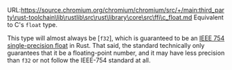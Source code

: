 URL:https://source.chromium.org/chromium/chromium/src/+/main:third_party\rust-toolchain\lib\rustlib\src\rust\library\core\src\ffi\c_float.md
Equivalent to C's `float` type.

This type will almost always be [`f32`], which is guaranteed to be an [IEEE 754 single-precision float] in Rust. That said, the standard technically only guarantees that it be a floating-point number, and it may have less precision than `f32` or not follow the IEEE-754 standard at all.

[IEEE 754 single-precision float]: https://en.wikipedia.org/wiki/IEEE_754
